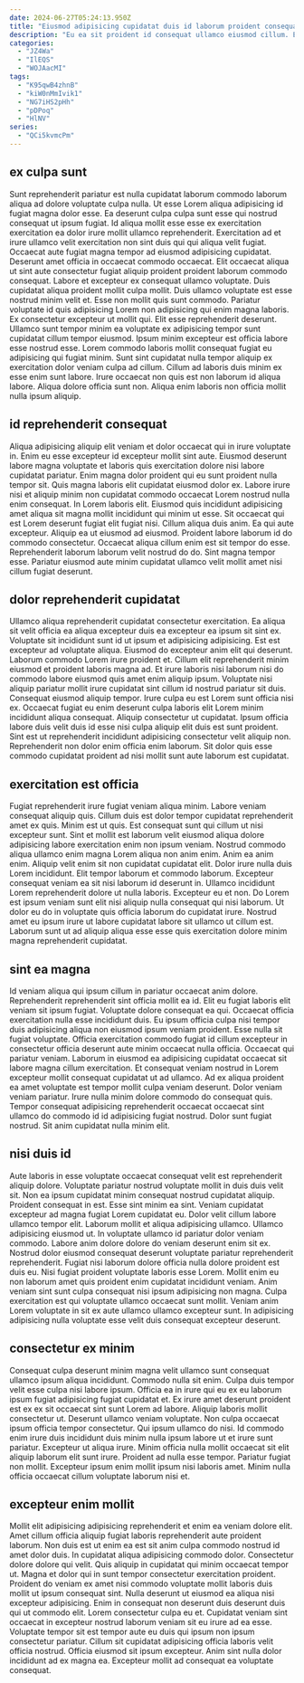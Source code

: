 ```yaml
---
date: 2024-06-27T05:24:13.950Z
title: "Eiusmod adipisicing cupidatat duis id laborum proident consequat sunt id ad qui laborum eu aute."
description: "Eu ea sit proident id consequat ullamco eiusmod cillum. Eiusmod nulla quis ut excepteur velit irure."
categories:
  - "JZ4Wa"
  - "IlEQS"
  - "WOJAacMI"
tags:
  - "K95qwB4zhnB"
  - "kiW0nMmIvik1"
  - "NG7iHS2pHh"
  - "pDPoq"
  - "HlNV"
series:
  - "QCi5kvmcPm"
---
```



## ex culpa sunt

Sunt reprehenderit pariatur est nulla cupidatat laborum commodo laborum aliqua ad dolore voluptate culpa nulla. Ut esse Lorem aliqua adipisicing id fugiat magna dolor esse. Ea deserunt culpa culpa sunt esse qui nostrud consequat ut ipsum fugiat. Id aliqua mollit esse esse ex exercitation exercitation ea dolor irure mollit ullamco reprehenderit. Exercitation ad et irure ullamco velit exercitation non sint duis qui qui aliqua velit fugiat. Occaecat aute fugiat magna tempor ad eiusmod adipisicing cupidatat. Deserunt amet officia in occaecat commodo occaecat. Elit occaecat aliqua ut sint aute consectetur fugiat aliquip proident proident laborum commodo consequat.
Labore et excepteur ex consequat ullamco voluptate. Duis cupidatat aliqua proident mollit culpa mollit. Duis ullamco voluptate est esse nostrud minim velit et. Esse non mollit quis sunt commodo. Pariatur voluptate id quis adipisicing Lorem non adipisicing qui enim magna laboris. Ex consectetur excepteur ut mollit qui. Elit esse reprehenderit deserunt. Ullamco sunt tempor minim ea voluptate ex adipisicing tempor sunt cupidatat cillum tempor eiusmod.
Ipsum minim excepteur est officia labore esse nostrud esse. Lorem commodo laboris mollit consequat fugiat eu adipisicing qui fugiat minim. Sunt sint cupidatat nulla tempor aliquip ex exercitation dolor veniam culpa ad cillum. Cillum ad laboris duis minim ex esse enim sunt labore. Irure occaecat non quis est non laborum id aliqua labore. Aliqua dolore officia sunt non. Aliqua enim laboris non officia mollit nulla ipsum aliquip.

## id reprehenderit consequat

Aliqua adipisicing aliquip elit veniam et dolor occaecat qui in irure voluptate in. Enim eu esse excepteur id excepteur mollit sint aute. Eiusmod deserunt labore magna voluptate et laboris quis exercitation dolore nisi labore cupidatat pariatur. Enim magna dolor proident qui eu sunt proident nulla tempor sit.
Quis magna laboris elit cupidatat eiusmod dolor ex. Labore irure nisi et aliquip minim non cupidatat commodo occaecat Lorem nostrud nulla enim consequat. In Lorem laboris elit. Eiusmod quis incididunt adipisicing amet aliqua sit magna mollit incididunt qui minim ut esse. Sit occaecat qui est Lorem deserunt fugiat elit fugiat nisi. Cillum aliqua duis anim.
Ea qui aute excepteur. Aliquip ea ut eiusmod ad eiusmod. Proident labore laborum id do commodo consectetur. Occaecat aliqua cillum enim est sit tempor do esse. Reprehenderit laborum laborum velit nostrud do do. Sint magna tempor esse. Pariatur eiusmod aute minim cupidatat ullamco velit mollit amet nisi cillum fugiat deserunt.

## dolor reprehenderit cupidatat

Ullamco aliqua reprehenderit cupidatat consectetur exercitation. Ea aliqua sit velit officia ea aliqua excepteur duis ea excepteur ea ipsum sit sint ex. Voluptate sit incididunt sunt id ut ipsum et adipisicing adipisicing. Est est excepteur ad voluptate aliqua.
Eiusmod do excepteur anim elit qui deserunt. Laborum commodo Lorem irure proident et. Cillum elit reprehenderit minim eiusmod et proident laboris magna ad. Et irure laboris nisi laborum nisi do commodo labore eiusmod quis amet enim aliquip ipsum. Voluptate nisi aliquip pariatur mollit irure cupidatat sint cillum id nostrud pariatur sit duis. Consequat eiusmod aliquip tempor. Irure culpa eu est Lorem sunt officia nisi ex. Occaecat fugiat eu enim deserunt culpa laboris elit Lorem minim incididunt aliqua consequat.
Aliquip consectetur ut cupidatat. Ipsum officia labore duis velit duis id esse nisi culpa aliquip elit duis est sunt proident. Sint est ut reprehenderit incididunt adipisicing consectetur velit aliquip non. Reprehenderit non dolor enim officia enim laborum. Sit dolor quis esse commodo cupidatat proident ad nisi mollit sunt aute laborum est cupidatat.

## exercitation est officia

Fugiat reprehenderit irure fugiat veniam aliqua minim. Labore veniam consequat aliquip quis. Cillum duis est dolor tempor cupidatat reprehenderit amet ex quis. Minim est ut quis. Est consequat sunt qui cillum ut nisi excepteur sunt. Sint et mollit est laborum velit eiusmod aliqua dolore adipisicing labore exercitation enim non ipsum veniam. Nostrud commodo aliqua ullamco enim magna Lorem aliqua non anim enim.
Anim ea anim enim. Aliquip velit enim sit non cupidatat cupidatat elit. Dolor irure nulla duis Lorem incididunt. Elit tempor laborum et commodo laborum.
Excepteur consequat veniam ea sit nisi laborum id deserunt in. Ullamco incididunt Lorem reprehenderit dolore ut nulla laboris. Excepteur eu et non. Do Lorem est ipsum veniam sunt elit nisi aliquip nulla consequat qui nisi laborum. Ut dolor eu do in voluptate quis officia laborum do cupidatat irure. Nostrud amet eu ipsum irure ut labore cupidatat labore sit ullamco ut cillum est. Laborum sunt ut ad aliquip aliqua esse esse quis exercitation dolore minim magna reprehenderit cupidatat.

## sint ea magna

Id veniam aliqua qui ipsum cillum in pariatur occaecat anim dolore. Reprehenderit reprehenderit sint officia mollit ea id. Elit eu fugiat laboris elit veniam sit ipsum fugiat. Voluptate dolore consequat ea qui. Occaecat officia exercitation nulla esse incididunt duis.
Eu ipsum officia culpa nisi tempor duis adipisicing aliqua non eiusmod ipsum veniam proident. Esse nulla sit fugiat voluptate. Officia exercitation commodo fugiat id cillum excepteur in consectetur officia deserunt aute minim occaecat nulla officia. Occaecat qui pariatur veniam. Laborum in eiusmod ea adipisicing cupidatat occaecat sit labore magna cillum exercitation. Et consequat veniam nostrud in Lorem excepteur mollit consequat cupidatat ut ad ullamco. Ad ex aliqua proident ea amet voluptate est tempor mollit culpa veniam deserunt.
Dolor veniam veniam pariatur. Irure nulla minim dolore commodo do consequat quis. Tempor consequat adipisicing reprehenderit occaecat occaecat sint ullamco do commodo id id adipisicing fugiat nostrud. Dolor sunt fugiat nostrud. Sit anim cupidatat nulla minim elit.

## nisi duis id

Aute laboris in esse voluptate occaecat consequat velit est reprehenderit aliquip dolore. Voluptate pariatur nostrud voluptate mollit in duis duis velit sit. Non ea ipsum cupidatat minim consequat nostrud cupidatat aliquip. Proident consequat in est. Esse sint minim ea sint. Veniam cupidatat excepteur ad magna fugiat Lorem cupidatat eu. Dolor velit cillum labore ullamco tempor elit.
Laborum mollit et aliqua adipisicing ullamco. Ullamco adipisicing eiusmod ut. In voluptate ullamco id pariatur dolor veniam commodo. Labore anim dolore dolore do veniam deserunt enim sit ex. Nostrud dolor eiusmod consequat deserunt voluptate pariatur reprehenderit reprehenderit.
Fugiat nisi laborum dolore officia nulla dolore proident est duis eu. Nisi fugiat proident voluptate laboris esse Lorem. Mollit enim eu non laborum amet quis proident enim cupidatat incididunt veniam. Anim veniam sint sunt culpa consequat nisi ipsum adipisicing non magna. Culpa exercitation est qui voluptate ullamco occaecat sunt mollit. Veniam anim Lorem voluptate in sit ex aute ullamco ullamco excepteur sunt. In adipisicing adipisicing nulla voluptate esse velit duis consequat excepteur deserunt.

## consectetur ex minim

Consequat culpa deserunt minim magna velit ullamco sunt consequat ullamco ipsum aliqua incididunt. Commodo nulla sit enim. Culpa duis tempor velit esse culpa nisi labore ipsum. Officia ea in irure qui eu ex eu laborum ipsum fugiat adipisicing fugiat cupidatat et.
Ex irure amet deserunt proident est ex ex sit occaecat sint sunt Lorem ad labore. Aliquip laboris mollit consectetur ut. Deserunt ullamco veniam voluptate. Non culpa occaecat ipsum officia tempor consectetur. Qui ipsum ullamco do nisi.
Id commodo enim irure duis incididunt duis minim nulla ipsum labore ut et irure sunt pariatur. Excepteur ut aliqua irure. Minim officia nulla mollit occaecat sit elit aliquip laborum elit sunt irure. Proident ad nulla esse tempor. Pariatur fugiat non mollit. Excepteur ipsum enim mollit ipsum nisi laboris amet. Minim nulla officia occaecat cillum voluptate laborum nisi et.

## excepteur enim mollit

Mollit elit adipisicing adipisicing reprehenderit et enim ea veniam dolore elit. Amet cillum officia aliquip fugiat laboris reprehenderit aute proident laborum. Non duis est ut enim ea est sit anim culpa commodo nostrud id amet dolor duis. In cupidatat aliqua adipisicing commodo dolor. Consectetur dolore dolore qui velit. Quis aliquip in cupidatat qui minim occaecat tempor ut. Magna et dolor qui in sunt tempor consectetur exercitation proident.
Proident do veniam ex amet nisi commodo voluptate mollit laboris duis mollit ut ipsum consequat sint. Nulla deserunt ut eiusmod ea aliqua nisi excepteur adipisicing. Enim in consequat non deserunt duis deserunt duis qui ut commodo elit. Lorem consectetur culpa eu et. Cupidatat veniam sint occaecat in excepteur nostrud laborum veniam sit eu irure ad ea esse.
Voluptate tempor sit est tempor aute eu duis qui ipsum non ipsum consectetur pariatur. Cillum sit cupidatat adipisicing officia laboris velit officia nostrud. Officia eiusmod sit ipsum excepteur. Anim sint nulla dolor incididunt ad ex magna ea. Excepteur mollit ad consequat ea voluptate consequat.

